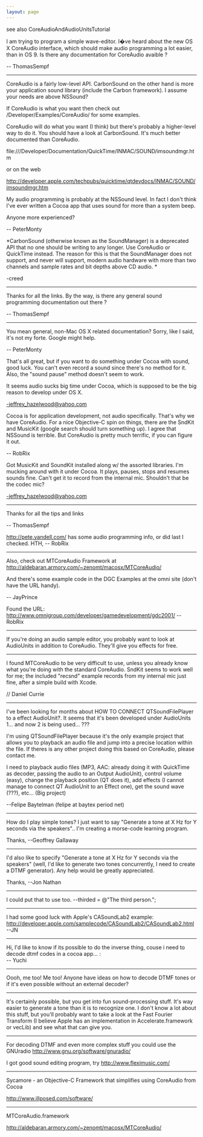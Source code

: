 ```yaml
---
layout: page
---
```




see also CoreAudioAndAudioUnitsTutorial

I am trying to program a simple wave-editor. I�ve heard about the new OS X CoreAudio interface, which should make audio programming a lot easier, than in OS 9. Is there any documentation for CoreAudio avaible ?

-- ThomasSempf

----

CoreAudio is a fairly low-level API. CarbonSound on the other hand is more your application sound library (include the Carbon framework). I assume your needs are above NSSound?

If CoreAudio is what you want then check out /Developer/Examples/CoreAudio/ for some examples.

CoreAudio will do what you want (I think) but there's probably a higher-level way to do it. You should have a look at CarbonSound. It's much better documented than CoreAudio.

file:///Developer/Documentation/QuickTime/INMAC/SOUND/imsoundmgr.htm

or on the web

http://developer.apple.com/techpubs/quicktime/qtdevdocs/INMAC/SOUND/imsoundmgr.htm

My audio programming is probably at the NSSound level. In fact I don't think I've ever written a Cocoa app that uses sound for more than a system beep.

Anyone more experienced?

-- PeterMonty


*CarbonSound (otherwise known as the SoundManager) is a deprecated API that no one should be writing to any longer. Use CoreAudio or QuickTime instead. The reason for this is that the SoundManager does not support, and never will support, modern audio hardware with more than two channels and sample rates and bit depths above CD audio. *

-creed

----

Thanks for all the links. By the way, is there any general sound programming documentation out there ?

-- ThomasSempf

----

You mean general, non-Mac OS X related documentation? Sorry, like I said, it's not my forte. Google might help.

-- PeterMonty

That's all great, but if you want to do something under Cocoa with sound, good luck. You can't even record a sound since there's no method for it. Also, the "sound pause" method doesn't seem to work.

It seems audio sucks big time under Cocoa, which is supposed to be the big reason to develop under OS X.

-jeffrey_hazelwood@yahoo.com

Cocoa is for application development, not audio specifically. That's why we have CoreAudio. For a nice Objective-C spin on things, there are the SndKit and MusicKit (google search should turn something up). I agree that NSSound is terrible. But CoreAudio is pretty much terrific, if you can figure it out.

-- RobRix

Got MusicKit and SoundKit installed along w/ the assorted libraries. I'm mucking around with it under Cocoa. It plays, pauses, stops and resumes sounds fine. Can't get it to record from the internal mic. Shouldn't that be the codec mic?

-jeffrey_hazelwood@yahoo.com

----

Thanks for all the tips and links

-- ThomasSempf

http://pete.yandell.com/ has some audio programming info, or did last I checked. HTH, -- RobRix

----

Also, check out MTCoreAudio Framework at http://aldebaran.armory.com/~zenomt/macosx/MTCoreAudio/

And there's some example code in the DGC Examples at the omni site (don't have the URL handy).

-- JayPrince

Found the URL: http://www.omnigroup.com/developer/gamedevelopment/gdc2001/ -- RobRix

----

If you're doing an audio sample editor, you probably want to look at AudioUnits in addition to CoreAudio. They'll give you effects for free.

----

I found MTCoreAudio to be very difficult to use, unless you already know what you're doing with the standard CoreAudio.  SndKit seems to work well for me; the included "recsnd" example records from my internal mic just fine, after a simple build with Xcode.

// Daniel Currie

----

I've been looking for months about HOW TO CONNECT QTSoundFilePlayer to a effect AudioUnit?. It seems that it's been developed under AudioUnits 1... and now 2 is being used... ???

I'm using QTSoundFilePlayer because it's the only example project that allows you to playback an audio file and jump into a precise location within the file. If theres is any other project doing this based on CoreAudio, please contact me.

I need to playback audio files (MP3, AAC: already doing it with QuickTime as decoder, passing the audio to an Output AudioUnit), control volume (easy), change the playback position (QT does it), add effects (I cannot manage to connect QT AudioUnit to an Effect one), get the sound wave (???), etc... (Big project)

--Felipe Baytelman  (felipe at baytex period net)

----

How do I play simple tones? I just want to say "Generate a tone at X Hz for Y seconds via the speakers".. I'm creating a morse-code learning program.

Thanks,
--Geoffrey Gallaway

----

I'd also like to specify "Generate a tone at X Hz for Y seconds via the speakers" (well, I'd like to generate two tones concurrently, I need to create a DTMF generator). Any help would be greatly appreciated.

Thanks,
--Jon Nathan

----
I could put that to use too. --thirded = @"The third person.";

----
I had some good luck with Apple's CASoundLab2 example: http://developer.apple.com/samplecode/CASoundLab2/CASoundLab2.html
--JN

----

Hi, I'd like to know if its possible to do the inverse thing, couse i need to decode dtmf codes in a cocoa app... :\
-- Yuchi

----
Oooh, me too! Me too! Anyone have ideas on how to decode DTMF tones or if it's even possible without an external decoder?

----
It's certainly possible, but you get into fun sound-processing stuff. It's way easier to generate a tone than it is to recognize one. I don't know a lot about this stuff, but you'll probably want to take a look at the Fast Fourier Transform (I believe Apple has an implementation in Accelerate.framework or vecLib) and see what that can give you.

----
For decoding DTMF and even more complex stuff you could use the GNUradio http://www.gnu.org/software/gnuradio/

I got good sound editing program, try http://www.fleximusic.com/

----

Sycamore - an Objective-C Framework that simplifies using CoreAudio from Cocoa 

http://www.illposed.com/software/

----

MTCoreAudio.framework

http://aldebaran.armory.com/~zenomt/macosx/MTCoreAudio/
